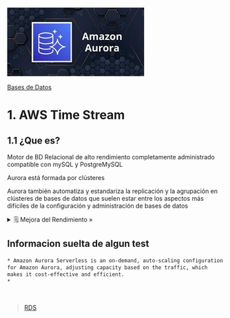 ![Amazon Aurora](../../00_assets/Bases%20de%20Datos/aurora-logo.jpeg)

[Bases de Datos](../../3-Bases_de_Datos/)

# 1. AWS Time Stream

## 1.1 ¿Que es?

Motor de BD Relacional de alto rendimiento completamente administrado compatible con mySQL y PostgreMySQL

Aurora está formada por clústeres

Aurora también automatiza y estandariza la replicación y la agrupación en clústeres de bases de datos que suelen estar entre los aspectos más difíciles de la configuración y administración de bases de datos


<details>
<summary>🗒 Mejora del Rendimiento »</summary>

| En distintas BD |
| ---- |
| - **MySQL Estandar x5** - **Postgre x3** |

</details>


## Informacion suelta de algun test

    * Amazon Aurora Serverless is an on-demand, auto-scaling configuration for Amazon Aurora, adjusting capacity based on the traffic, which makes it cost-effective and efficient.
    * 


<br/>

> [RDS](./rds.md)

<br/>